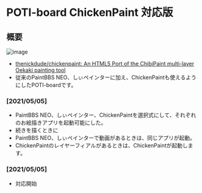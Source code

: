 # POTI-board ChickenPaint 対応版

## 概要
![image](https://user-images.githubusercontent.com/44894014/117165096-293c9000-ae00-11eb-91f7-88a4fb26eb8c.png)  
- [thenickdude/chickenpaint: An HTML5 Port of the ChibiPaint multi-layer Oekaki painting tool](https://github.com/thenickdude/chickenpaint)  
- 従来のPaintBBS NEO、しぃペインターに加え、ChickenPaintも使えるようにしたPOTI-boardです。


### [2021/05/05] 
- PaintBBS NEO、しぃペインター、ChickenPaintを選択式にして、それぞれのお絵描きアプリを起動可能にした。
- 続きを描くときに
- PaintBBS NEO、しぃペインターで動画があるときは、同じアプリが起動。
- ChickenPaintのレイヤーフィアルがあるときは、ChickenPaintが起動します。

### [2021/05/05] 
- 対応開始



